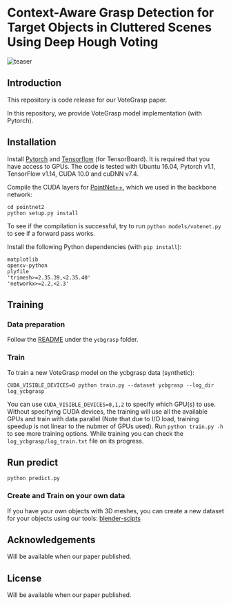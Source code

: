 # Context-Aware Grasp Detection for Target Objects in Cluttered Scenes Using Deep Hough Voting

![teaser](https://github.com/hoangcuongbk80/votegrasps/tree/master/doc/teaser.png)

## Introduction
This repository is code release for our VoteGrasp paper.

In this repository, we provide VoteGrasp model implementation (with Pytorch).

## Installation

Install [Pytorch](https://pytorch.org/get-started/locally/) and [Tensorflow](https://github.com/tensorflow/tensorflow) (for TensorBoard). It is required that you have access to GPUs. The code is tested with Ubuntu 16.04, Pytorch v1.1, TensorFlow v1.14, CUDA 10.0 and cuDNN v7.4.

Compile the CUDA layers for [PointNet++](http://arxiv.org/abs/1706.02413), which we used in the backbone network:

    cd pointnet2
    python setup.py install

To see if the compilation is successful, try to run `python models/votenet.py` to see if a forward pass works.

Install the following Python dependencies (with `pip install`):

    matplotlib
    opencv-python
    plyfile
    'trimesh>=2.35.39,<2.35.40'
    'networkx>=2.2,<2.3'

## Training

### Data preparation

Follow the [README](https://github.com/hoangcuongbk80/votegrasps/tree/master/ycbgrasp/README.md) under the `ycbgrasp` folder.

### Train

To train a new VoteGrasp model on the ycbgrasp data (synthetic):

    CUDA_VISIBLE_DEVICES=0 python train.py --dataset ycbgrasp --log_dir log_ycbgrasp

You can use `CUDA_VISIBLE_DEVICES=0,1,2` to specify which GPU(s) to use. Without specifying CUDA devices, the training will use all the available GPUs and train with data parallel (Note that due to I/O load, training speedup is not linear to the nubmer of GPUs used). Run `python train.py -h` to see more training options.
While training you can check the `log_ycbgrasp/log_train.txt` file on its progress.

## Run predict

    python predict.py

### Create and Train on your own data

If you have your own objects with 3D meshes, you can create a new dataset for your objects using our tools:
    [blender-scipts](https://github.com/votegrasp/blender-scripts)

## Acknowledgements
Will be available when our paper published.

## License
Will be available when our paper published.